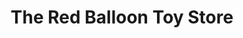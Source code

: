 ---
title: "The Red Balloon Toy Store"
url: /north-logan/the-red-balloon-toy-store/
shop: Spielzeug
---
